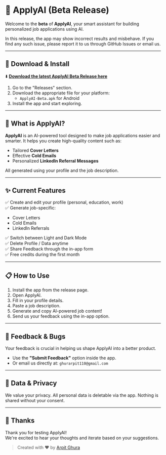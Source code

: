 # 🚀 ApplyAI (Beta Release)

Welcome to the **beta** of **ApplyAI**, your smart assistant for building personalized job applications using AI.

In this release, the app may show incorrect results and misbehave. If you find any such issue, please report it to us through GitHub Issues or email us.

---

## 📲 Download & Install

⬇️ **[Download the latest ApplyAI Beta Release here](https://github.com/arpitghura/ApplyAI/releases)**

1. Go to the "Releases" section.
2. Download the appropriate file for your platform:
   - `ApplyAI-Beta.apk` for Android
3. Install the app and start exploring.

---

## 🧠 What is ApplyAI?

**ApplyAI** is an AI-powered tool designed to make job applications easier and smarter. It helps you create high-quality content such as:

- Tailored **Cover Letters**
- Effective **Cold Emails**
- Personalized **LinkedIn Referral Messages**

All generated using your profile and the job description.

---

## ✨ Current Features

✅ Create and edit your profile (personal, education, work)  
✅ Generate job-specific:
- Cover Letters  
- Cold Emails  
- LinkedIn Referrals  

✅ Switch between Light and Dark Mode  
✅ Delete Profile / Data anytime  
✅ Share Feedback through the in-app form  
✅ Free credits during the first month

---

## 📋 How to Use

1. Install the app from the release page.
2. Open ApplyAI.
3. Fill in your profile details.
4. Paste a job description.
5. Generate and copy AI-powered job content!
6. Send us your feedback using the in-app option.

---

## 🧪 Feedback & Bugs

Your feedback is crucial in helping us shape ApplyAI into a better product.

- Use the **"Submit Feedback"** option inside the app.
- Or email us directly at: `ghurarpit110@gmail.com`

---

## 🔐 Data & Privacy

We value your privacy. All personal data is deletable via the app. Nothing is shared without your consent.

---

## 🙏 Thanks

Thank you for testing ApplyAI!  
We're excited to hear your thoughts and iterate based on your suggestions.

> Created with ❤️ by [Arpit Ghura](mailto:ghurarpit110@gmail.com)
